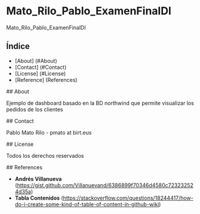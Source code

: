 # Mato_Rilo_Pablo_ExamenFinalDI
Mato_Rilo_Pablo_ExamenFinalDI

## Índice
- [About] (#About)
- [Contact] (#Contact)
- [License] (#License)
- [Reference] (References)

<a name="About"/>
## About

Ejemplo de dashboard basado en la BD northwind que permite visualizar los pedidos de los clientes

<a name="Contact"/>
## Contact

Pablo Mato Rilo - pmato at birt.eus

<a name="License"/>
## License

Todos los derechos reservados

<a name="References"/>
## References

* **Andrés Villanueva** (https://gist.github.com/Villanuevand/6386899f70346d4580c723232524d35a)
* **Tabla Contenidos** (https://stackoverflow.com/questions/18244417/how-do-i-create-some-kind-of-table-of-content-in-github-wiki)

